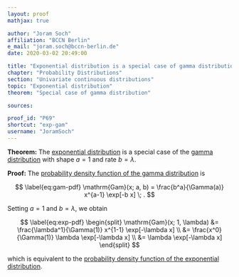 ```yaml
---
layout: proof
mathjax: true

author: "Joram Soch"
affiliation: "BCCN Berlin"
e_mail: "joram.soch@bccn-berlin.de"
date: 2020-03-02 20:49:00

title: "Exponential distribution is a special case of gamma distribution"
chapter: "Probability Distributions"
section: "Univariate continuous distributions"
topic: "Exponential distribution"
theorem: "Special case of gamma distribution"

sources:

proof_id: "P69"
shortcut: "exp-gam"
username: "JoramSoch"
---
```



**Theorem:** The [exponential distribution](/D/exp) is a special case of the [gamma distribution](/D/gam) with shape $a = 1$ and rate $b = \lambda$.


**Proof:** The [probability density function of the gamma distribution](/P/gam-pdf) is

$$ \label{eq:gam-pdf}
\mathrm{Gam}(x; a, b) = \frac{b^a}{\Gamma(a)} x^{a-1} \exp[-b x] \; .
$$

Setting $a = 1$ and $b = \lambda$, we obtain

$$ \label{eq:exp-pdf}
\begin{split}
\mathrm{Gam}(x; 1, \lambda) &= \frac{\lambda^1}{\Gamma(1)} x^{1-1} \exp[-\lambda x] \\
&= \frac{x^0}{\Gamma(1)} \lambda \exp[-\lambda x] \\
&= \lambda \exp[-\lambda x]
\end{split}
$$

which is equivalent to the [probability density function of the exponential distribution](/P/exp-pdf).